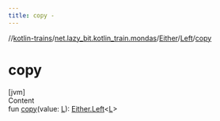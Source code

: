 ```yaml
---
title: copy -
---
```

//[kotlin-trains](../../../index.md)/[net.lazy_bit.kotlin_train.mondas](../../index.md)/[Either](../index.md)/[Left](index.md)/[copy](copy.md)



# copy  
[jvm]  
Content  
fun [copy](copy.md)(value: [L](index.md)): [Either.Left](index.md)<[L](index.md)>  



